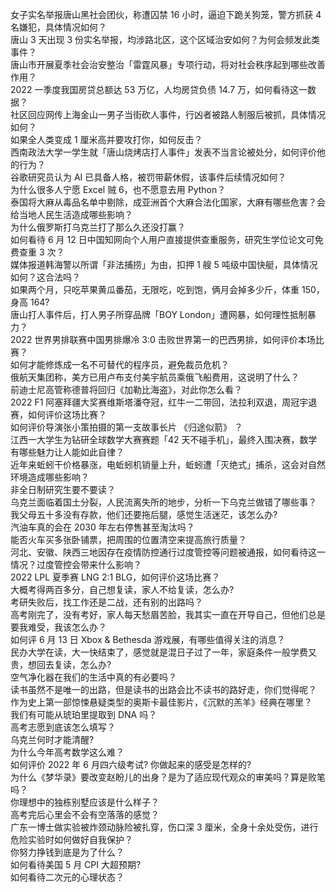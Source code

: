 女子实名举报唐山黑社会团伙，称遭囚禁 16 小时，逼迫下跪关狗笼，警方抓获 4 名嫌犯，具体情况如何？  
唐山 3 天出现 3 份实名举报，均涉路北区，这个区域治安如何？为何会频发此类事件？  
唐山市开展夏季社会治安整治「雷霆风暴」专项行动，将对社会秩序起到哪些改善作用？  
2022 一季度我国房贷总额达 53 万亿，人均房贷负债 14.7 万，如何看待这一数据？  
社区回应网传上海金山一男子当街砍人事件，行凶者被路人制服后被抓，具体情况如何？  
如果全人类变成 1 厘米高并要攻打你，如何反击？  
西南政法大学一学生就「唐山烧烤店打人事件」发表不当言论被处分，如何评价他的行为？  
谷歌研究员认为 AI 已具备人格，被罚带薪休假，该事件后续情况如何？  
为什么很多人宁愿 Excel 贼 6，也不愿意去用 Python？  
泰国将大麻从毒品名单中剔除，成亚洲首个大麻合法化国家，大麻有哪些危害？会给当地人民生活造成哪些影响？  
为什么俄罗斯打乌克兰打了那么久还没打赢？  
如何看待 6 月 12 日中国知网向个人用户直接提供查重服务，研究生学位论文可免费查重 3 次？  
媒体报道韩海警以所谓「非法捕捞」为由，扣押 1 艘 5 吨级中国快艇，具体情况如何？这合法吗？  
如果两个月，只吃苹果黄瓜番茄，无限吃，吃到饱，俩月会掉多少斤，体重 150，身高 164?  
唐山打人事件后，打人男子所穿品牌「BOY London」遭网暴，如何理性抵制暴力？  
2022 世界男排联赛中国男排爆冷 3:0 击败世界第一的巴西男排，如何评价本场比赛？  
如何才能修炼成一名不可替代的程序员，避免裁员危机？  
俄航天集团称，美方已用卢布支付美宇航员乘俄飞船费用，这说明了什么？  
前迪士尼高管称德普将回归《加勒比海盗》，对此你怎么看？  
2022 F1 阿塞拜疆大奖赛维斯塔潘夺冠，红牛一二带回，法拉利双退，周冠宇退赛，如何评价这场比赛？  
如何评价导演张小策拍摄的第一支故事长片 《归途似箭》 ？  
江西一大学生为钻研全球数学大赛赛题「42 天不碰手机」，最终入围决赛，数学有哪些魅力让人能如此自律？  
近年来蚯蚓干价格暴涨，电蚯蚓机销量上升，蚯蚓遭「灭绝式」捕杀，这会对自然环境造成哪些影响？  
非全日制研究生要不要读？  
乌克兰面临着国土分裂，人民流离失所的地步，分析一下乌克兰做错了哪些事？  
我父母五十多没有存款，他们还要拖后腿，感觉生活迷茫，该怎么办?  
汽油车真的会在 2030 年左右停售甚至淘汰吗？  
能否火车买多张卧铺票，把周围的位置清空来提高旅行质量？  
河北、安徽、陕西三地因存在疫情防控通行过度管控等问题被通报，如何看待这一情况？过度管控会带来什么影响？  
2022 LPL 夏季赛 LNG 2:1 BLG，如何评价这场比赛？  
大概考得两百多分，自己想复读，家人不给复读，怎么办?  
考研失败后，找工作还是二战，还有别的出路吗？  
高考刚完了，没有考好，家人每天愁眉苦脸，我其实一直在开导自己，但他们总是要我难受，我该怎么办？  
如何评 6 月 13 日 Xbox & Bethesda 游戏展，有哪些值得关注的消息？  
民办大学在读，大一快结束了，感觉就是混日子过了一年，家庭条件一般学费又贵，想回去复读，怎么办?  
空气净化器在我们的生活中真的有必要吗？  
读书虽然不是唯一的出路，但是读书的出路会比不读书的路好走，你们觉得呢？  
作为史上第一部惊悚悬疑类型的奥斯卡最佳影片，《沉默的羔羊》经典在哪里？  
我们有可能从琥珀里提取到 DNA 吗？  
高考志愿到底该怎么填写？  
乌克兰何时才能清醒?  
为什么今年高考数学这么难？  
如何评价 2022 年 6 月四六级考试? 你做起来的感受是怎样的?  
为什么《梦华录》要改变赵盼儿的出身？是为了适应现代观众的审美吗？算是败笔吗？  
你理想中的独栋别墅应该是什么样子？  
高考完后心里会不会有空落落的感觉？  
广东一博士做实验被炸颈动脉险被扎穿，伤口深 3 厘米，全身十余处受伤，进行危险实验时如何做好自我保护？  
你努力挣钱到底是为了什么？  
如何看待美国 5 月 CPI 大超预期?  
如何看待二次元的心理状态？  
